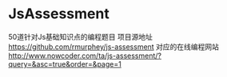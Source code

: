 # JsAssessment

50道针对Js基础知识点的编程题目
项目源地址 https://github.com/rmurphey/js-assessment
对应的在线编程网站 http://www.nowcoder.com/ta/js-assessment/?query=&asc=true&order=&page=1